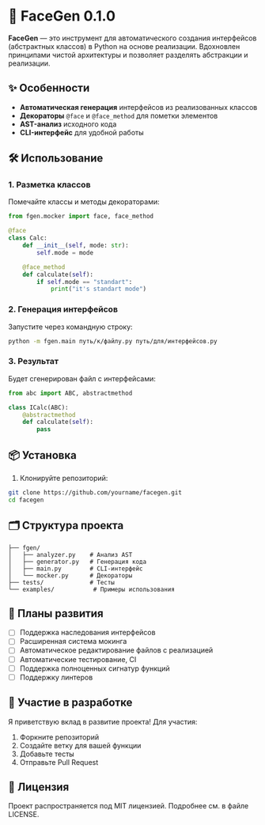 # 📖 FaceGen 0.1.0

**FaceGen** — это инструмент для автоматического создания интерфейсов (абстрактных классов) в Python на основе реализации. Вдохновлен принципами чистой архитектуры и позволяет разделять абстракции и реализации.

## ✨ Особенности

- **Автоматическая генерация** интерфейсов из реализованных классов
- **Декораторы** `@face` и `@face_method` для пометки элементов
- **AST-анализ** исходного кода
- **CLI-интерфейс** для удобной работы

## 🛠 Использование

### 1. Разметка классов

Помечайте классы и методы декораторами:

```python
from fgen.mocker import face, face_method

@face
class Calc:
    def __init__(self, mode: str):
        self.mode = mode

    @face_method
    def calculate(self):
        if self.mode == "standart":
            print("it's standart mode")
```

### 2. Генерация интерфейсов

Запустите через командную строку:

```bash
python -m fgen.main путь/к/файлу.py путь/для/интерфейсов.py
```

### 3. Результат

Будет сгенерирован файл с интерфейсами:

```python
from abc import ABC, abstractmethod

class ICalc(ABC):
    @abstractmethod
    def calculate(self):
        pass
```

## 📦 Установка

1. Клонируйте репозиторий:
```bash
git clone https://github.com/yourname/facegen.git
cd facegen
```

## 🗂 Структура проекта

```
├── fgen/
│   ├── analyzer.py    # Анализ AST
│   ├── generator.py   # Генерация кода
│   ├── main.py        # CLI-интерфейс
│   └── mocker.py      # Декораторы
├── tests/             # Тесты
└── examples/           # Примеры использования
```

## 🔮 Планы развития

- [ ] Поддержка наследования интерфейсов
- [ ] Расширенная система мокинга
- [ ] Автоматическое редактирование файлов с реализацией
- [ ] Автоматические тестирование, CI
- [ ] Поддержка полноценных сигнатур функций
- [ ] Поддержку линтеров

## 🤝 Участие в разработке

Я приветствую вклад в развитие проекта! Для участия:

1. Форкните репозиторий
2. Создайте ветку для вашей функции
3. Добавьте тесты
4. Отправьте Pull Request

## 📄 Лицензия

Проект распространяется под MIT лицензией. Подробнее см. в файле LICENSE.

